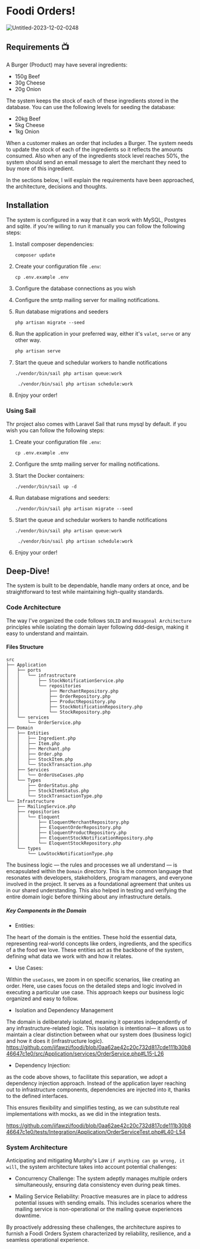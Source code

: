 # Foodi Orders!

![Untitled-2023-12-02-0248](https://github.com/iifawzi/foodi/assets/46695441/80e714ac-26fa-48cf-80a6-b86257ce6c53)

## Requirements 📺

A Burger (Product) may have several ingredients:

-   150g Beef
-   30g Cheese
-   20g Onion

The system keeps the stock of each of these ingredients stored in the database. You
can use the following levels for seeding the database:

-   20kg Beef
-   5kg Cheese
-   1kg Onion

When a customer makes an order that includes a Burger. The system needs to update the
stock of each of the ingredients so it reflects the amounts consumed.
Also when any of the ingredients stock level reaches 50%, the system should send an
email message to alert the merchant they need to buy more of this ingredient.

In the sections below, I will explain the requirements have been approached, the architecture, decisions and thoughts.

## Installation

The system is configured in a way that it can work with MySQL, Postgres and sqlite. if you're willing to run it manually you can follow the following steps:

1. Install composer dependencies:

    ```bash
    composer update
    ```
2. Create your configuration file `.env`:

    ```
    cp .env.example .env
    ```
3. Configure the database connections as you wish
4. Configure the smtp mailing server for mailing notifications.
5. Run database migrations and seeders 
    ```
    php artisan migrate --seed
    ```
6. Run the application in your preferred way, either it's `valet`, `serve` or any other way. 
    ```bash
    php artisan serve
    ```
7. Start the queue and schedular workers to handle notifications

    ```
    ./vendor/bin/sail php artisan queue:work
    ```

    ```
     ./vendor/bin/sail php artisan schedule:work
    ```

8. Enjoy your order!

### Using Sail

Thr project also comes with Laravel Sail that runs mysql by default. if you wish you can follow the following steps: 

1. Create your configuration file `.env`:
    ```
    cp .env.example .env
    ```
2. Configure the smtp mailing server for mailing notifications.

3. Start the Docker containers:

    ```
    ./vendor/bin/sail up -d
    ```

4. Run database migrations and seeders:

    ```
    ./vendor/bin/sail php artisan migrate --seed
    ```

5. Start the queue and schedular workers to handle notifications

    ```
    ./vendor/bin/sail php artisan queue:work
    ```

    ```
     ./vendor/bin/sail php artisan schedule:work
    ```

7. Enjoy your order!

## Deep-Dive!

The system is built to be dependable, handle many orders at once, and be straightforward to test while maintaining high-quality standards.

### Code Architecture

The way I've organized the code follows `SOLID` and `Hexagonal Architecture` principles while isolating the domain layer following ddd-design, making it easy to understand and maintain.

#### Files Structure
```
src
├── Application
│   ├── ports
│   │   └── infrastructure
│   │       ├── StockNotificationService.php
│   │       └── repositories
│   │           ├── MerchantRepository.php
│   │           ├── OrderRepository.php
│   │           ├── ProductRepository.php
│   │           ├── StockNotificationRepository.php
│   │           └── StockRepository.php
│   └── services
│       └── OrderService.php
├── Domain
│   ├── Entities
│   │   ├── Ingredient.php
│   │   ├── Item.php
│   │   ├── Merchant.php
│   │   ├── Order.php
│   │   ├── StockItem.php
│   │   └── StockTransaction.php
│   ├── Services
│   │   └── OrderUseCases.php
│   └── Types
│       ├── OrderStatus.php
│       ├── StockItemStatus.php
│       └── StockTransactionType.php
└── Infrastructure
    ├── MailingService.php
    ├── repositories
    │   └── Eloquent
    │       ├── EloquentMerchantRepository.php
    │       ├── EloquentOrderRepository.php
    │       ├── EloquentProductRepository.php
    │       ├── EloquentStockNotificationRepository.php
    │       └── EloquentStockRepository.php
    └── types
        └── LowStockNotificationType.php
```

The business logic — the rules and processes we all understand — is encapsulated within the `Domain` directory. This is the common language that resonates with developers, stakeholders, program managers, and everyone involved in the project. It serves as a foundational agreement that unites us in our shared understanding. This also helped in testing and verifying the entire domain logic before thinking about any infrastructure details. 

##### Key Components in the Domain

- Entities:

The heart of the domain is the entities. These hold the essential data, representing real-world concepts like orders, ingredients, and the specifics of a the food we love. These entities act as the backbone of the system, defining what data we work with and how it relates.

- Use Cases:
  
Within the `useCases`, we zoom in on specific scenarios, like creating an order. Here, use cases focus on the detailed steps and logic involved in executing a particular use case. This approach keeps our business logic organized and easy to follow.

- Isolation and Dependency Management
  
The domain is deliberately isolated, meaning it operates independently of any infrastructure-related logic. This isolation is intentional— it allows us to maintain a clear distinction between what our system does (business logic) and how it does it (infrastructure logic).
https://github.com/iifawzi/foodi/blob/0aa62ae42c20c732d817cde111b30b846647c1e0/src/Application/services/OrderService.php#L15-L26

- Dependency Injection: 

as the code above shows, to facilitate this separation, we adopt a dependency injection approach. Instead of the application layer reaching out to infrastructure components, dependencies are injected into it, thanks to the defined interfaces. 

This ensures flexibility and simplifies testing, as we can substitute real implementations with mocks, as we did in the integration tests. 

https://github.com/iifawzi/foodi/blob/0aa62ae42c20c732d817cde111b30b846647c1e0/tests/Integration/Application/OrderServiceTest.php#L40-L54


### System Architecture

Anticipating and mitigating Murphy's Law `if anything can go wrong, it will`, the system architecture takes into account potential challenges:

-   Concurrency Challenge: The system adeptly manages multiple orders simultaneously, ensuring data consistency even during peak times.

-   Mailing Service Reliability: Proactive measures are in place to address potential issues with sending emails. This includes scenarios where the mailing service is non-operational or the mailing queue experiences downtime.

By proactively addressing these challenges, the architecture aspires to furnish a Foodi Orders System characterized by reliability, resilience, and a seamless operational experience.
